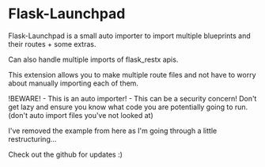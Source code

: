 # Flask-Launchpad

Flask-Launchpad is a small auto importer to import multiple blueprints and their routes + some extras. 

Can also handle multiple imports of flask_restx apis.

This extension allows you to make multiple route files and not have to worry about manually importing each of them.

!BEWARE! - This is an auto importer! - This can be a security concern!
Don't get lazy and ensure you know what code you are potentially going to run. 
(don't auto import files you've not looked at)

I've removed the example from here as I'm going through a little restructuring...

Check out the github for updates :)

[//]: # ()
[//]: # (Here's an example of how your project should look)

[//]: # (```)

[//]: # (Example folder structure :)

[//]: # (```)

[//]: # (```)

[//]: # (project/)

[//]: # (    - main/)

[//]: # (        - blueprints/)

[//]: # (            - example/)

[//]: # (                - templates/)

[//]: # (                - static/)

[//]: # (                - models/)

[//]: # (                    - models.py)

[//]: # (                    - models2.py)

[//]: # (                - routes/)

[//]: # (                    - route1.py)

[//]: # (                    - route2.py)

[//]: # (                - __init__.py)

[//]: # (                - config.toml)

[//]: # (            - example2/)

[//]: # (            - example3/)

[//]: # (        - api/)

[//]: # (            - v1/)

[//]: # (                - routes/)

[//]: # (                    api_route1.py)

[//]: # (                    api_route2.py)

[//]: # (                - __init__.py)

[//]: # (                - config.toml)

[//]: # (                - models.py)

[//]: # (                )
[//]: # (        - __init__.py)

[//]: # (        - app_config.toml)

[//]: # (        - templates/)

[//]: # (        - static/)

[//]: # (    - venv/)

[//]: # (    - run.py)

[//]: # (```)

[//]: # (```)

[//]: # (main/__init__.py :)

[//]: # (```)

[//]: # (```python)

[//]: # (from flask import Flask)

[//]: # (from flask_launchpad import FlaskLaunchpad)

[//]: # ()
[//]: # (# ~~ other imports)

[//]: # ()
[//]: # (fl = FlaskLaunchpad&#40;&#41;)

[//]: # ()
[//]: # (def create_app&#40;&#41;:)

[//]: # (    main = Flask&#40;__name__&#41;)

[//]: # (    fl.init_app&#40;main&#41;)

[//]: # (    )
[//]: # (    fl.app_config&#40;"app_config.toml"&#41;)

[//]: # (    fl.register_structure_folder&#40;"structures"&#41;)

[//]: # (    )
[//]: # (    fl.import_builtins&#40;"routes"&#41;)

[//]: # (    fl.import_builtins&#40;"another/folder/template_filters"&#41;)

[//]: # (    )
[//]: # (    fl.import_blueprints&#40;"blueprints"&#41;)

[//]: # (    fl.import_apis&#40;"api"&#41;)

[//]: # (    )
[//]: # (    # optional: you can specify a global model folder below, or add a model folder to each Blueprint or Api...)

[//]: # (    # ...or both, I suppose.)

[//]: # (    fl.models_folder&#40;"models"&#41;)

[//]: # ()
[//]: # (# ~~~ other create app things)

[//]: # ()
[//]: # (```)

[//]: # ()
[//]: # (.models_folder&#40;&#41; loads model files and classes into the apps config under current_app.config["models"] setting this)

[//]: # (in the app __init__.py is optional, and can be set in Blueprint config files if you would rather keep your models)

[//]: # (attached to your Blueprints.)

[//]: # ()
[//]: # (.app_config&#40;&#41; loads Flask env vars, database settings and email settings from a )

[//]: # (specified toml file that sits in the app root folder.)

[//]: # ()
[//]: # (.register_structure_folder&#40;&#41; registers a cut down Blueprint that will be added to the template folder lookups.)

[//]: # ()
[//]: # (.import_builtins&#40;&#41; imports basically app level routes that use @current_app.whatever, this)

[//]: # (can be used to import routes and template_filters for jinja as shown.)

[//]: # ()
[//]: # (.import_blueprints&#40;&#41; and .import_apis&#40;&#41; look in the folder passed in for Blueprint modules and registers them in)

[//]: # (Flask. This also includes model files by adding models_folder to the Blueprint config.)

[//]: # (```)

[//]: # (main/blueprints/example/app_config.toml :)

[//]: # (```)

[//]: # (```toml)

[//]: # (# Updates the Flask app config with the variables below.)

[//]: # (# If any variable below does not exist in the standard Flask env vars it is created and will be accessible using)

[//]: # (# current_app.config["YOUR_VAR_NAME"] or of course, app.config["YOUR_VAR_NAME"] if you are not using app factory.)

[//]: # ()
[//]: # ([flask])

[//]: # (name = "main")

[//]: # (secret_key = "sdflskjdflksjdflksjdflkjsdf")

[//]: # (debug = true)

[//]: # (testing = true)

[//]: # (session_time = 480)

[//]: # (static_folder = "static")

[//]: # (template_folder = "templates")

[//]: # (error_404_help = true)

[//]: # (SQLALCHEMY_TRACK_MODIFICATIONS = false)

[//]: # ()
[//]: # (# [database.main] is loaded as SQLALCHEMY_DATABASE_URI)

[//]: # (# type = mysql / postgresql / sqlite)

[//]: # (# if type = sqlite, config parser will ignore username and password)

[//]: # ([database])

[//]: # ()
[//]: # (    [database.main])

[//]: # (    enabled = true)

[//]: # (    type = "sqlite")

[//]: # (    server = "local")

[//]: # (    database_name = "database")

[//]: # (    username = "user")

[//]: # (    password = "password")

[//]: # ()
[//]: # (    # Anything below will be imported using SQLALCHEMY_BINDS, with the [SECTION] name being the __bind_key__)

[//]: # ()
[//]: # (    [database.example1])

[//]: # (    enabled = false)

[//]: # (    type = "mysql")

[//]: # (    server = "0.0.0.0")

[//]: # (    database_name = "example1")

[//]: # (    username = "user")

[//]: # (    password = "password")

[//]: # ()
[//]: # (    [database.example2])

[//]: # (    enabled = false)

[//]: # (    type = "mysql")

[//]: # (    server = "localhost")

[//]: # (    database_name = "example2")

[//]: # (    username = "user")

[//]: # (    password = "password")

[//]: # ()
[//]: # (# works well with Microsoft Exchange Kiosk License)

[//]: # (# for Exchange Kiosk to work you must enable Authenticated-SMTP in the accounts features)

[//]: # (# this feature takes a while to activate, so don't expect instant results)

[//]: # ()
[//]: # (# The name of the key is used as the username to login to the server defined below.)

[//]: # (# If your username is different uncomment alt_username and set it there)

[//]: # ([smtp])

[//]: # ()
[//]: # (    [smtp."email@email.com"])

[//]: # (    enabled = false)

[//]: # (    password = "password")

[//]: # (    server = "smtp-mail.outlook.com")

[//]: # (    port = 587)

[//]: # (    send_from = "email@emial.com")

[//]: # (    reply_to = "email@emial.com")

[//]: # (    #alt_username = "username")

[//]: # ()
[//]: # (    [smtp."email2@email.com"])

[//]: # (    enabled = false)

[//]: # (    password = "password")

[//]: # (    server = "smtp-mail.outlook.com")

[//]: # (    port = 587)

[//]: # (    send_from = "email@emial.com")

[//]: # (    reply_to = "email@emial.com")

[//]: # (    #alt_username = "username")

[//]: # ()
[//]: # (```)

[//]: # (```)

[//]: # (main/blueprints/example/__init__.py :)

[//]: # (```)

[//]: # (```python)

[//]: # (from flask_launchpad import FLBlueprint)

[//]: # (from flask import session)

[//]: # ()
[//]: # (fl_bp = FLBlueprint&#40;&#41;)

[//]: # (bp = fl_bp.register&#40;&#41;)

[//]: # (fl_bp.import_routes&#40;"routes"&#41;)

[//]: # ()
[//]: # (@bp.before_app_first_request)

[//]: # (def before_app_first_request&#40;&#41;:)

[//]: # (    session.update&#40;fl_bp.session&#41;)

[//]: # ()
[//]: # ()
[//]: # (@bp.before_app_request)

[//]: # (def before_app_request&#40;&#41;:)

[//]: # (    pass)

[//]: # ()
[//]: # ()
[//]: # (@bp.after_app_request)

[//]: # (def after_app_request&#40;response&#41;:)

[//]: # (    return response)

[//]: # ()
[//]: # (```)

[//]: # (```)

[//]: # (main/blueprints/example/config.toml :)

[//]: # (```)

[//]: # (```toml)

[//]: # ([init])

[//]: # (enabled = true)

[//]: # (version = 0.1)

[//]: # ()
[//]: # ([settings])

[//]: # (type = "blueprint")

[//]: # (models_folder = "models")

[//]: # (# models_folder is optional, see app __init__.py above for more info)

[//]: # ()
[//]: # ([blueprint])

[//]: # (url_prefix = "/example")

[//]: # (template_folder = "templates")

[//]: # (static_folder = "static")

[//]: # (static_url_path = "/static")

[//]: # ()
[//]: # ([session])

[//]: # (var_in_session = "this can be loaded using fl_bp.session")

[//]: # ()
[//]: # (```)

[//]: # (```)

[//]: # (main/blueprints/example/routes/route1.py :)

[//]: # (```)

[//]: # (```python)

[//]: # (from .. import bp)

[//]: # ()
[//]: # ()
[//]: # (@bp.route&#40;"/", methods=["GET"]&#41;)

[//]: # (def index&#40;&#41;:)

[//]: # (    """Example of route url redirect""")

[//]: # (    return """Working...""")

[//]: # (```)

[//]: # (```)

[//]: # (main/blueprints/example/models/models.py :)

[//]: # (```)

[//]: # (```python)

[//]: # (from sqlalchemy.orm import relationship)

[//]: # (from .. import db)

[//]: # ()
[//]: # ()
[//]: # (class Example1&#40;db.Model&#41;:)

[//]: # (    __tablename__ = "example1")

[//]: # (    example1_id = db.Column&#40;db.Integer, primary_key=True&#41;)

[//]: # (    username = db.Column&#40;db.String&#40;256&#41;, nullable=False&#41;)

[//]: # (    password = db.Column&#40;db.String&#40;512&#41;, nullable=False&#41;)

[//]: # (    fk_details = relationship&#40;"Example2"&#41;)

[//]: # (```)

[//]: # ()
[//]: # (import_apis&#40;&#41; from the main / init file, works much the same as the blueprint imports, although it prepends the blueprint holding folder into the URL registration.)

[//]: # ()
[//]: # (In this example the v1 API folder with be registered against /api/v1)

[//]: # ()
[//]: # (Here's an example of how the files should look to register APIs)

[//]: # ()
[//]: # (```)

[//]: # (main/api/v1/__init__.py :)

[//]: # (```)

[//]: # (```python)

[//]: # (from flask_restx import Api)

[//]: # (from flask_launchpad import FLBlueprint)

[//]: # ()
[//]: # (fl_bl = FLBlueprint&#40;&#41;)

[//]: # (api_bp = fl_bl.register&#40;&#41;)

[//]: # (api = Api&#40;api_bp, doc=f"/docs"&#41;)

[//]: # (fl_bl.import_routes&#40;&#41;)

[//]: # (# import_routes&#40;&#41; defaults to a folder called routes)

[//]: # (```)

[//]: # (```)

[//]: # (main/api/v1/config.toml :)

[//]: # (```)

[//]: # (```toml)

[//]: # ([init])

[//]: # (enabled = true)

[//]: # (version = 1.0)

[//]: # ()
[//]: # ([settings])

[//]: # (type = "api")

[//]: # (models_folder = "folder")

[//]: # ()
[//]: # ([blueprint])

[//]: # (url_prefix = "/v1")

[//]: # ()
[//]: # ([http_auth])

[//]: # (enabled = false)

[//]: # (http_user = "httpuser")

[//]: # (http_pass = "httppass")

[//]: # ()
[//]: # ([public_key])

[//]: # (enabled = false)

[//]: # (public_key = "a3oe3qhY8knm")

[//]: # (```)

[//]: # (```)

[//]: # (main/api/v1/routes/api_route1.py :)

[//]: # (```)

[//]: # (```python)

[//]: # (from flask_restx import Resource)

[//]: # ()
[//]: # (from .. import api)

[//]: # ()
[//]: # ()
[//]: # (@api.route&#40;'/test'&#41;)

[//]: # (class Test&#40;Resource&#41;:)

[//]: # (    def get&#40;self&#41;:)

[//]: # (        return "waiting")

[//]: # (```)

[//]: # ()
[//]: # (Sticking to this method of blueprints and APIs will allow you to mass import route files.)
